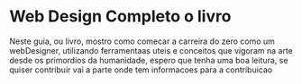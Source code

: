 # Web Design Completo o livro
 Neste guia, ou livro, mostro como comecar a carreira do zero como um webDesigner, utilizando ferramentaas uteis e  conceitos que vigoram na arte desde os primordios da humanidade, espero que tenha uma boa leitura, se quiser  contribuir  vai a parte onde tem informacoes para a contribuicao
